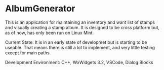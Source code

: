 # AlbumGenerator

This is an application for maintaining an inventory and want list of stamps 
and visually creating a stamp album. It is designed to be cross platform but, 
as of now, has only been run on Linux Mint.

Current State: 
It is in an early state of developmet 
but is starting to be useable. That means there is still a lot to implement, 
and very little testing except for main paths.

Development Environment: 
C++, 
WxWidgets 3.2, 
VSCode, 
Dialog Blocks
